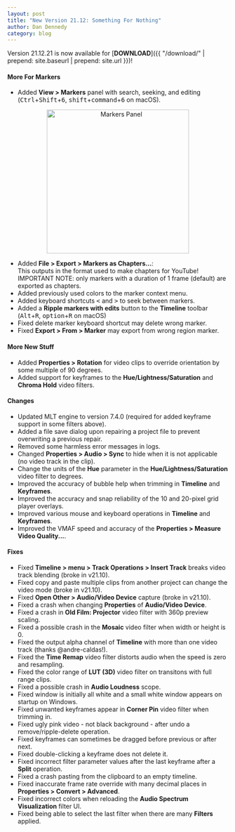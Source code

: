 ```yaml
---
layout: post
title: "New Version 21.12: Something For Nothing"
author: Dan Dennedy
category: blog
---
```


Version 21.12.21 is now available for [**DOWNLOAD**]({{ "/download/" | prepend: site.baseurl | prepend: site.url }})!

#### More For Markers

- Added **View > Markers** panel with search, seeking, and editing (<kbd>Ctrl</kbd>+<kbd>Shift</kbd>+<kbd>6</kbd>, <kbd>shift</kbd>+<kbd>command</kbd>+<kbd>6</kbd> on macOS).

<div style="text-align: center"><img src="{{ "/assets/img/blog/markers-panel.png" | prepend: site.baseurl | prepend: site.url }}"
alt="Markers Panel" width="324" height="328"></div>

- Added **File > Export > Markers as Chapters...**:  
  This outputs in the format used to make chapters for YouTube!
  IMPORTANT NOTE: only markers with a duration of 1 frame (default) are exported as chapters.
- Added previously used colors to the marker context menu.
- Added keyboard shortcuts <kbd>&lt;</kbd> and <kbd>&gt;</kbd> to seek between markers.
- Added a **Ripple markers with edits** button to the **Timeline** toolbar (<kbd>Alt</kbd>+<kbd>R</kbd>, <kbd>option</kbd>+<kbd>R</kbd> on macOS)
- Fixed delete marker keyboard shortcut may delete wrong marker.
- Fixed **Export > From > Marker** may export from wrong region marker.

#### More New Stuff

- Added **Properties > Rotation** for video clips to override orientation by some multiple of 90 degrees.
- Added support for keyframes to the **Hue/Lightness/Saturation** and **Chroma Hold** video filters.

#### Changes

- Updated MLT engine to version 7.4.0 (required for added keyframe support in some filters above).
- Added a file save dialog upon repairing a project file to prevent overwriting a previous repair.
- Removed some harmless error messages in logs.
- Changed **Properties > Audio > Sync** to hide when it is not applicable (no video track in the clip).
- Change the units of the **Hue** parameter in the **Hue/Lightness/Saturation** video filter to degrees.
- Improved the accuracy of bubble help when trimming in **Timeline** and **Keyframes**.
- Improved the accuracy and snap reliability of the 10 and 20-pixel grid player overlays.
- Improved various mouse and keyboard operations in **Timeline** and **Keyframes**.
- Improved the VMAF speed and accuracy of the **Properties > Measure Video Quality...**.

#### Fixes

- Fixed **Timeline > menu > Track Operations > Insert Track** breaks video track blending (broke in v21.10).
- Fixed copy and paste multiple clips from another project can change the video mode (broke in v21.10).
- Fixed **Open Other > Audio/Video Device** capture (broke in v21.10).
- Fixed a crash when changing **Properties** of **Audio/Video Device**.
- Fixed a crash in **Old Film: Projector** video filter with 360p preview scaling.
- Fixed a possible crash in the **Mosaic** video filter when width or height is 0.
- Fixed the output alpha channel of **Timeline** with more than one video track (thanks @andre-caldas!).
- Fixed the **Time Remap** video filter distorts audio when the speed is zero and resampling.
- Fixed the color range of **LUT (3D)** video filter on transitons with full range clips.
- Fixed a possible crash in **Audio Loudness** scope.
- Fixed window is initially all white and a small white window appears on startup on Windows.
- Fixed unwanted keyframes appear in **Corner Pin** video filter when trimming in.
- Fixed ugly pink video - not black background - after undo a remove/ripple-delete operation.
- Fixed keyframes can sometimes be dragged before previous or after next.
- Fixed double-clicking a keyframe does not delete it.
- Fixed incorrect filter parameter values after the last keyframe after a **Split** operation.
- Fixed a crash pasting from the clipboard to an empty timeline.
- Fixed inaccurate frame rate override with many decimal places in **Properties > Convert > Advanced**.
- Fixed incorrect colors when reloading the **Audio Spectrum Visualization** filter UI.
- Fixed being able to select the last filter when there are many **Filters** applied.
